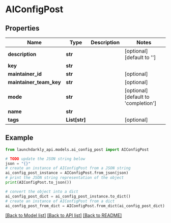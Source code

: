 # AIConfigPost


## Properties

Name | Type | Description | Notes
------------ | ------------- | ------------- | -------------
**description** | **str** |  | [optional] [default to '']
**key** | **str** |  | 
**maintainer_id** | **str** |  | [optional] 
**maintainer_team_key** | **str** |  | [optional] 
**mode** | **str** |  | [optional] [default to 'completion']
**name** | **str** |  | 
**tags** | **List[str]** |  | [optional] 

## Example

```python
from launchdarkly_api.models.ai_config_post import AIConfigPost

# TODO update the JSON string below
json = "{}"
# create an instance of AIConfigPost from a JSON string
ai_config_post_instance = AIConfigPost.from_json(json)
# print the JSON string representation of the object
print(AIConfigPost.to_json())

# convert the object into a dict
ai_config_post_dict = ai_config_post_instance.to_dict()
# create an instance of AIConfigPost from a dict
ai_config_post_from_dict = AIConfigPost.from_dict(ai_config_post_dict)
```
[[Back to Model list]](../README.md#documentation-for-models) [[Back to API list]](../README.md#documentation-for-api-endpoints) [[Back to README]](../README.md)


